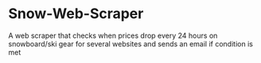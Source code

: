 # Snow-Web-Scraper
A web scraper that checks when prices drop every 24 hours on snowboard/ski gear for several websites and sends an email if condition is met
